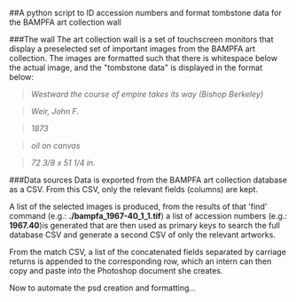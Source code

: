 ##A python script to ID accession numbers and format tombstone data for the BAMPFA art collection wall

###The wall 
The art collection wall is a set of touchscreen monitors that display a preselected set of important images from the BAMPFA art collection. The images are formatted such that there is whitespace below the actual image, and the "tombstone data" is displayed in the format below:

>*Westward the course of empire takes its way (Bishop Berkeley)*

>*Weir, John F.*

>*1873*

>*oil on canvas*

>*72 3/8 x 51 1/4 in.*

###Data sources
Data is exported from the BAMPFA art collection database as a CSV. From this CSV, only the relevant fields \(columns\) are kept.

A list of the selected images is produced, from the results of that 'find' command \(e.g.: **./bampfa\_1967-40\_1\_1.tif**\) a list of accession numbers \(e.g.: **1967.40**\)is generated that are then used as primary keys to search the full database CSV and generate a second CSV of only the relevant artworks. 

From the match CSV, a list of the concatenated fields separated by carriage returns is appended to the corresponding row, which an intern can then copy and paste into the Photoshop document she creates.

Now to automate the psd creation and formatting...
